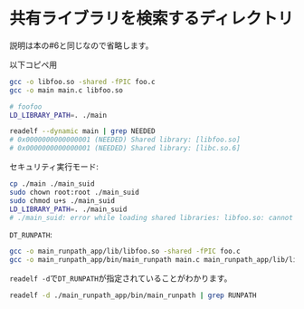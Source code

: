 # 共有ライブラリを検索するディレクトリ

説明は本の#6と同じなので省略します。

以下コピペ用

```sh
gcc -o libfoo.so -shared -fPIC foo.c
gcc -o main main.c libfoo.so

# foofoo
LD_LIBRARY_PATH=. ./main
```

```sh
readelf --dynamic main | grep NEEDED
# 0x0000000000000001 (NEEDED) Shared library: [libfoo.so]
# 0x0000000000000001 (NEEDED) Shared library: [libc.so.6]
```

セキュリティ実行モード:

```sh
cp ./main ./main_suid
sudo chown root:root ./main_suid
sudo chmod u+s ./main_suid
LD_LIBRARY_PATH=. ./main_suid
# ./main_suid: error while loading shared libraries: libfoo.so: cannot open shared object file: No such file or directory
```

`DT_RUNPATH`:

```sh
gcc -o main_runpath_app/lib/libfoo.so -shared -fPIC foo.c
gcc -o main_runpath_app/bin/main_runpath main.c main_runpath_app/lib/libfoo.so -Wl,-rpath='$ORIGIN/../lib'
```

`readelf -d`で`DT_RUNPATH`が指定されていることがわかります。

```sh
readelf -d ./main_runpath_app/bin/main_runpath | grep RUNPATH
```

